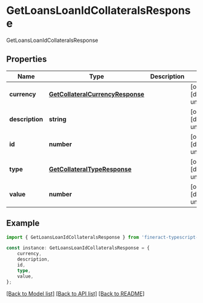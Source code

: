 # GetLoansLoanIdCollateralsResponse

GetLoansLoanIdCollateralsResponse

## Properties

Name | Type | Description | Notes
------------ | ------------- | ------------- | -------------
**currency** | [**GetCollateralCurrencyResponse**](GetCollateralCurrencyResponse.md) |  | [optional] [default to undefined]
**description** | **string** |  | [optional] [default to undefined]
**id** | **number** |  | [optional] [default to undefined]
**type** | [**GetCollateralTypeResponse**](GetCollateralTypeResponse.md) |  | [optional] [default to undefined]
**value** | **number** |  | [optional] [default to undefined]

## Example

```typescript
import { GetLoansLoanIdCollateralsResponse } from 'fineract-typescript-client';

const instance: GetLoansLoanIdCollateralsResponse = {
    currency,
    description,
    id,
    type,
    value,
};
```

[[Back to Model list]](../README.md#documentation-for-models) [[Back to API list]](../README.md#documentation-for-api-endpoints) [[Back to README]](../README.md)
